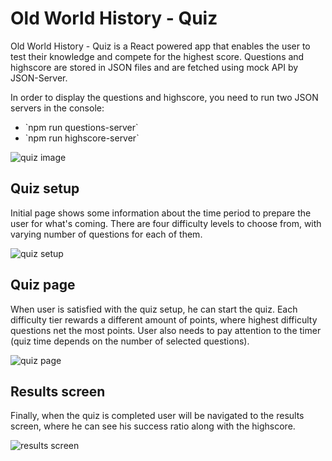 # Old World History - Quiz

Old World History - Quiz is a React powered app that enables the user to test their knowledge and compete for the highest score. Questions and highscore are stored in JSON files and are fetched using mock API by JSON-Server.

In order to display the questions and highscore, you need to run two JSON servers in the console:
<br />

<ul>
   <li>`npm run questions-server`</li>
   <li>`npm run highscore-server`</li>
</ul>

![quiz image](https://danijelmaksic.vercel.app/assets/quiz-BorbzWrh.webp)

## Quiz setup

Initial page shows some information about the time period to prepare the user for what's coming. There are four difficulty levels to choose from, with varying number of questions for each of them.

![quiz setup](https://danijelmaksic.vercel.app/assets/quiz-1-WA_nDqga.webp)

## Quiz page

When user is satisfied with the quiz setup, he can start the quiz. Each difficulty tier rewards a different amount of points, where highest difficulty questions net the most points. User also needs to pay attention to the timer (quiz time depends on the number of selected questions).

![quiz page](https://danijelmaksic.vercel.app/assets/quiz-2-BRWR00Vr.webp)

## Results screen

Finally, when the quiz is completed user will be navigated to the results screen, where he can see his success ratio along with the highscore.

![results screen](https://danijelmaksic.vercel.app/assets/quiz-3-CiWmT2YL.webp)
